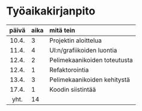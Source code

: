 # Työaikakirjanpito

| päivä | aika | mitä tein  |
| :----:|:-----| :-----|
| 10.4. | 3    | Projektin aloittelua |
| 11.4. | 4    | UI:n/grafiikoiden luontia |
| 12.4. | 2    | Pelimekaanikoiden toteutusta |
| 12.4. | 1    | Refaktorointia |
| 13.4. | 3    | Pelimekaanikoiden kehitystä |
| 17.4. | 1    | Koodin siistintää |
| yht.  | 14    | |